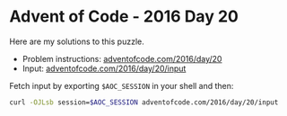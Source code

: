 # Advent of Code - 2016 Day 20
Here are my solutions to this puzzle.

* Problem instructions: [adventofcode.com/2016/day/20](https://adventofcode.com/2016/day/20)
* Input: [adventofcode.com/2016/day/20/input](https://adventofcode.com/2016/day/20/input)

Fetch input by exporting `$AOC_SESSION` in your shell and then:
```bash
curl -OJLsb session=$AOC_SESSION adventofcode.com/2016/day/20/input
```
